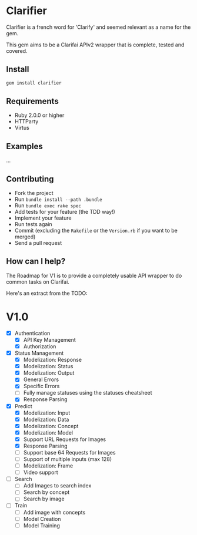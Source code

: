 # Clarifier
Clarifier is a french word for 'Clarify' and seemed relevant as a name for the gem.

This gem aims to be a Clarifai APIv2 wrapper that is complete, tested and covered.

## Install

```sh
gem install clarifier
```

## Requirements
* Ruby 2.0.0 or higher
* HTTParty
* Virtus

## Examples

...

## Contributing
* Fork the project
* Run `bundle install --path .bundle`
* Run `bundle exec rake spec`
* Add tests for your feature (the TDD way!)
* Implement your feature
* Run tests again
* Commit (excluding the `Rakefile` or the `Version.rb` if you want to be merged)
* Send a pull request

## How can I help?

The Roadmap for V1 is to provide a completely usable API wrapper to do common tasks on Clarifai.

Here's an extract from the TODO:

# V1.0
- [x] Authentication
  - [x] API Key Management
  - [x] Authorization
- [x] Status Management
  - [x] Modelization: Response
  - [x] Modelization: Status
  - [x] Modelization: Output
  - [x] General Errors
  - [x] Specific Errors
  - [ ] Fully manage statuses using the statuses cheatsheet
  - [x] Response Parsing
- [x] Predict
  - [x] Modelization: Input
  - [x] Modelization: Data
  - [x] Modelization: Concept
  - [x] Modelization: Model
  - [x] Support URL Requests for Images
  - [x] Response Parsing
  - [ ] Support base 64 Requests for Images
  - [ ] Support of multiple inputs (max 128)
  - [ ] Modelization: Frame
  - [ ] Video support
- [ ] Search
  - [ ] Add Images to search index
  - [ ] Search by concept
  - [ ] Search by image
- [ ] Train
  - [ ] Add image with concepts
  - [ ] Model Creation
  - [ ] Model Training
